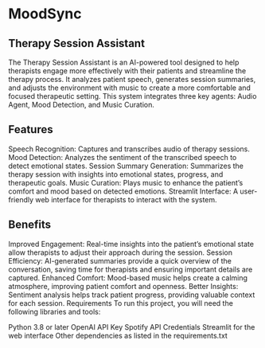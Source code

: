 # MoodSync


## Therapy Session Assistant
The Therapy Session Assistant is an AI-powered tool designed to help therapists engage more effectively with their patients and streamline the therapy process. It analyzes patient speech, generates session summaries, and adjusts the environment with music to create a more comfortable and focused therapeutic setting. This system integrates three key agents: Audio Agent, Mood Detection, and Music Curation.

## Features
Speech Recognition: Captures and transcribes audio of therapy sessions.
Mood Detection: Analyzes the sentiment of the transcribed speech to detect emotional states.
Session Summary Generation: Summarizes the therapy session with insights into emotional states, progress, and therapeutic goals.
Music Curation: Plays music to enhance the patient’s comfort and mood based on detected emotions.
Streamlit Interface: A user-friendly web interface for therapists to interact with the system.
## Benefits
Improved Engagement: Real-time insights into the patient’s emotional state allow therapists to adjust their approach during the session.
Session Efficiency: AI-generated summaries provide a quick overview of the conversation, saving time for therapists and ensuring important details are captured.
Enhanced Comfort: Mood-based music helps create a calming atmosphere, improving patient comfort and openness.
Better Insights: Sentiment analysis helps track patient progress, providing valuable context for each session.
Requirements
To run this project, you will need the following libraries and tools:

Python 3.8 or later
OpenAI API Key
Spotify API Credentials
Streamlit for the web interface
Other dependencies as listed in the requirements.txt
